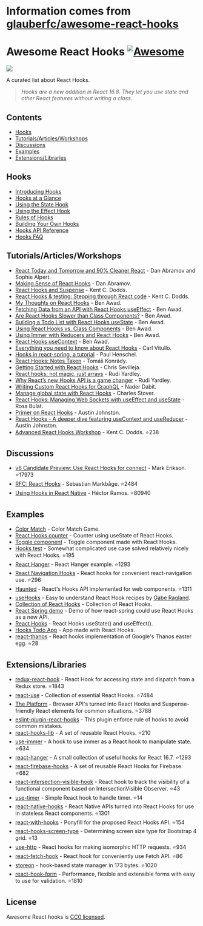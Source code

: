 # Information comes from [glauberfc/awesome-react-hooks](https://github.com/glauberfc/awesome-react-hooks)
# Awesome React Hooks [![Awesome](https://awesome.re/badge-flat.svg)](https://awesome.re)

[<img src="https://user-images.githubusercontent.com/15311858/47717137-ab421180-dc23-11e8-9ee8-a0de40260113.png">](https://reactjs.org/docs/hooks-intro.html)

A curated list about React Hooks.

> _Hooks are a new addition in React 16.8. They let you use state and other React features without writing a class._

## Contents

- [Hooks](#hooks)
- [Tutorials/Articles/Workshops](#tutorialsarticlesworkshops)
- [Discussions](#discussions)
- [Examples](#examples)
- [Extensions/Libraries](#extensionslibraries)

## Hooks

- [Introducing Hooks](https://reactjs.org/docs/hooks-intro.html)
- [Hooks at a Glance](https://reactjs.org/docs/hooks-overview.html)
- [Using the State Hook](https://reactjs.org/docs/hooks-state.html)
- [Using the Effect Hook](https://reactjs.org/docs/hooks-effect.html)
- [Rules of Hooks](https://reactjs.org/docs/hooks-rules.html)
- [Building Your Own Hooks](https://reactjs.org/docs/hooks-custom.html)
- [Hooks API Reference](https://reactjs.org/docs/hooks-reference.html)
- [Hooks FAQ](https://reactjs.org/docs/hooks-faq.html)

## Tutorials/Articles/Workshops

- [React Today and Tomorrow and 90% Cleaner React](https://www.youtube.com/watch?v=dpw9EHDh2bM) - Dan Abramov and Sophie Alpert.
- [Making Sense of React Hooks](https://medium.com/@dan_abramov/making-sense-of-react-hooks-fdbde8803889) - Dan Abramov.
- [React Hooks and Suspense](https://egghead.io/playlists/react-hooks-and-suspense-650307f2) - Kent C. Dodds.
- [React Hooks & testing: Stepping through React code](https://youtu.be/JQeB9miT9Wc) - Kent C. Dodds.
- [My Thoughts on React Hooks](https://youtu.be/gmF4k6P2va8) - Ben Awad.
- [Fetching Data from an API with React Hooks useEffect](https://youtu.be/k0WnY0Hqe5c) - Ben Awad.
- [Are React Hooks Slower than Class Components?](https://youtu.be/tKRWuVOEB2w) - Ben Awad.
- [Building a Todo List with React Hooks useState](https://youtu.be/cAZ-fOd1RpA) - Ben Awad.
- [Using React Hooks vs. Class Components](https://youtu.be/vbaIZ3xMj9U) - Ben Awad.
- [Using Immer with Reducers and React Hooks](https://youtu.be/FmKjwh34Rn8) - Ben Awad.
- [React Hooks useContext](https://youtu.be/xWXxkFzgnFM) - Ben Awad.
- [Everything you need to know about React Hooks](https://medium.com/@vcarl/everything-you-need-to-know-about-react-hooks-8f680dfd4349) - Carl Vitullo.
- [Hooks in react-spring, a tutorial](https://medium.com/@drcmda/hooks-in-react-spring-a-tutorial-c6c436ad7ee4) - Paul Henschel.
- [React Hooks: Notes Taken](https://medium.com/@tomaskonrady/react-hooks-notes-taken-c42376af3ab0) - Tomáš Konrády.
- [Getting Started with React Hooks](https://scotch.io/tutorials/getting-started-with-react-hooks) - Chris Sevilleja.
- [React hooks: not magic, just arrays](https://medium.com/@ryardley/react-hooks-not-magic-just-arrays-cd4f1857236e) - Rudi Yardley.
- [Why React’s new Hooks API is a game changer](https://itnext.io/why-reacts-hooks-api-is-a-game-changer-8731c2b0a8c) - Rudi Yardley.
- [Writing Custom React Hooks for GraphQL](https://medium.com/open-graphql/react-hooks-for-graphql-3fa8ebdd6c62) - Nader Dabit.
- [Manage global state with React Hooks](https://medium.com/@Charles_Stover/manage-global-state-with-react-hooks-6065041b55b4) - Charles Stover.
- [React Hooks: Managing Web Sockets with useEffect and useState](https://medium.com/@rossbulat/react-hooks-managing-web-sockets-with-useeffect-and-usestate-2dfc30eeceec) - Ross Bulat.
- [Primer on React Hooks](https://testdriven.io/blog/react-hooks-primer/) - Austin Johnston.
- [React Hooks - A deeper dive featuring useContext and useReducer](https://testdriven.io/blog/react-hooks-advanced/) - Austin Johnston.
- [Advanced React Hooks Workshop](https://github.com/kentcdodds/advanced-react-hooks) - Kent C. Dodds. :star:238

## Discussions

- [v6 Candidate Preview: Use React Hooks for connect](https://github.com/reduxjs/react-redux/pull/1065) - Mark Erikson. :star:17973
- [RFC: React Hooks](https://github.com/reactjs/rfcs/pull/68) - Sebastian Markbåge. :star:2484
- [Using Hooks in React Native](https://github.com/facebook/react-native/issues/21967#issuecomment-434113687) - Héctor Ramos. :star:80940

## Examples

- [Color Match](https://codesandbox.io/s/jjy215l7w3) - Color Match Game.
- [React Hooks counter](https://codesandbox.io/s/yjn90lzwrx?module=%2Fsrc%2FApp.js) - Counter using useState of React Hooks.
- [Toggle component](https://codesandbox.io/s/m449vyk65x) - Toggle component made with React Hooks.
- [Hooks test](https://github.com/jacobp100/hooks-test) - Somewhat complicated use case solved relatively nicely with React Hooks. :star:195
- [React Hanger](https://github.com/kitze/react-hanger) - React Hanger example. :star:1293
- [React Navigation Hooks](https://github.com/react-navigation/react-navigation-hooks) - React hooks for convenient react-navigation use. :star:296
- [Haunted](https://github.com/matthewp/haunted) - React's Hooks API implemented for web components. :star:1311
- [useHooks](https://usehooks.com/) - Easy to understand React Hook recipes by [Gabe Ragland](https://twitter.com/gabe_ragland).
- [Collection of React Hooks](https://nikgraf.github.io/react-hooks/) - Collection of React Hooks.
- [React Spring demo](https://codesandbox.io/s/ppxnl191zx) - Demo of how react-spring could use React Hooks as a new API.
- [React Hooks](https://codesandbox.io/s/yq5qowzrvz) - React Hooks useState() and useEffect().
- [Hooks Todo App](https://codesandbox.io/s/9kwyzy0y4) - App made with React Hooks.
- [react-thanos](https://github.com/codeshifu/react-thanos) - React hooks implementation of Google's Thanos easter egg. :star:28

## Extensions/Libraries

- [redux-react-hook](https://github.com/facebookincubator/redux-react-hook) - React Hook for accessing state and dispatch from a Redux store. :star:1843
- [react-use](https://github.com/streamich/react-use) - Collection of essential React Hooks. :star:7484
- [The Platform](https://github.com/palmerhq/the-platform) - Browser API's turned into React Hooks and Suspense-friendly React elements for common situations. :star:3788
- [eslint-plugin-react-hooks](https://www.npmjs.com/package/eslint-plugin-react-hooks) - This plugin enforce rule of hooks to avoid common mistakes.
- [react-hooks-lib](https://github.com/beizhedenglong/react-hooks-lib) - A set of reusable React Hooks. :star:210
- [use-immer](https://github.com/mweststrate/use-immer) - A hook to use immer as a React hook to manipulate state. :star:634
- [react-hanger](https://github.com/kitze/react-hanger) - A small collection of useful hooks for React 16.7. :star:1293
- [react-firebase-hooks](https://github.com/csfrequency/react-firebase-hooks) - A set of reusable React Hooks for Firebase. :star:682
- [react-intersection-visible-hook](https://github.com/AvraamMavridis/react-intersection-visible-hook) - React hook to track the visibility of a functional component based on IntersectionVisible Observer. :star:43
- [use-timer](https://github.com/thibaultboursier/use-timer) - Simple React hook to handle timer. :star:14
- [react-native-hooks](https://github.com/react-native-community/react-native-hooks) - React Native APIs turned into React Hooks for use in stateless React components. :star:1301
- [react-with-hooks](https://github.com/yesmeck/react-with-hooks) - Ponyfill for the proposed React Hooks API. :star:154
- [react-hooks-screen-type](https://github.com/pankod/react-hooks-screen-type) - Determining screen size type for Bootstrap 4 grid. :star:13
- [use-http](https://github.com/alex-cory/react-usefetch) - React hooks for making isomorphic HTTP requests. :star:934
- [react-fetch-hook](https://github.com/ilyalesik/react-fetch-hook) - React hook for conveniently use Fetch API. :star:86
- [storeon](https://github.com/storeon/storeon) - hook-based state manager in 173 bytes. :star:1020
- [react-hook-form](https://github.com/bluebill1049/react-hook-form) - Performance, flexible and extensible forms with easy to use for validation. :star:1810

## License

Awesome React hooks is [CC0 licensed](/LICENSE.md).

